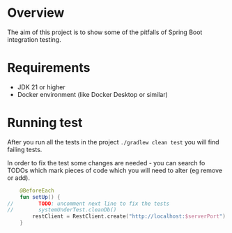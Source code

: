 # Overview
The aim of this project is to show some of the pitfalls of Spring Boot integration testing.

# Requirements
- JDK 21 or higher
- Docker environment (like Docker Desktop or similar)

# Running test
After you run all the tests in the project `./gradlew clean test` you will find failing tests. 

In order to fix the test some changes are needed - you can search fo TODOs which mark pieces of code which you will need
to alter (eg remove or add).
```kotlin
    @BeforeEach
    fun setUp() {
//        TODO: uncomment next line to fix the tests
//        systemUnderTest.cleanDb()
        restClient = RestClient.create("http://localhost:$serverPort")
    }
```

